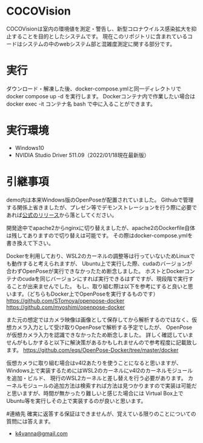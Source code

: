 # COCOVision
COCOVisionは室内の環境値を測定・警告し、新型コロナウイルス感染拡大を抑止することを目的としたシステムです。
現在このリポジトリに含まれているコードはシステムの中のwebシステム部と混雑度測定に関する部分です。

# 実行
ダウンロード・解凍した後、docker-compose.ymlと同一ディレクトリで docker compose up -d を実行します。
Dockerコンテナ内で作業したい場合は docker exec -it コンテナ名 bash で中に入ることができます。


# 実行環境
* Windows10
* NVIDIA Studio Driver 511.09（2022/01/18現在最新版）


# 引継事項
demo内は本来Windows版のOpenPoseが配置されていました。
Githubで管理する関係上省きましたが、プレゼン等でデモンストレーションを行う際に必要であれば[公式のリリース](https://github.com/CMU-Perceptual-Computing-Lab/openpose/releases)から落としてください。

開発途中でapache2からnginxに切り替えましたが、apache2のDockerfile自体は残してありますので切り替えは可能です。
その際はdocker-compose.ymlを書き換えて下さい。




Dockerを利用しており、WSL2のカーネルの調整等は行っていないためLinuxでも動作すると考えられますが、
Ubuntu上で実行した際、cudaのバージョンが合わずOpenPoseが実行できなかったため断念しました。
ホストとDockerコンテナのcudaを同じバージョンにすれば実行できるはずですが、現段階で実行することが出来ませんでした。
もし、取り組む際は以下を参考にすると良いと思います。（どちらもDocker上でOpenPoseを実行するものです）
https://github.com/STomoya/openpose-docker
https://github.com/myoshimi/openpose-docker

また元の想定ではカメラ映像は画像として保存してから解析するのではなく、仮想カメラ入力として受け取りOpenPoseで解析する予定でしたが、
OpenPoseが仮想カメラ入力を認識できなかったため断念しました。
詳しく確認していませんがもしかすると以下に解決策があるかもしれませんので参考程度に記載致します。
https://github.com/eqs/OpenPose-Docker/tree/master/docker

仮想カメラに取り組む場合はv4l2あたりを使うことになると思いますが、
Windows上で実装するためにはWSL2のカーネルにv4l2のカーネルモジュールを追加・ビルド、
現行のWSL2カーネルと差し替えを行う必要があります。
カーネルモジュールの追加方法は検索すれば方法は見つかりますので実装は可能だと思いますが、時間が無かったり難しいと感じた場合には
Virtual Box上でUbuntu等を実行しその上で実装するのが良いと思います。

















#連絡先
確実に返答する保証はできませんが、覚えている限りのことについての質問には答えます。
* k4vanna@gmail.com
